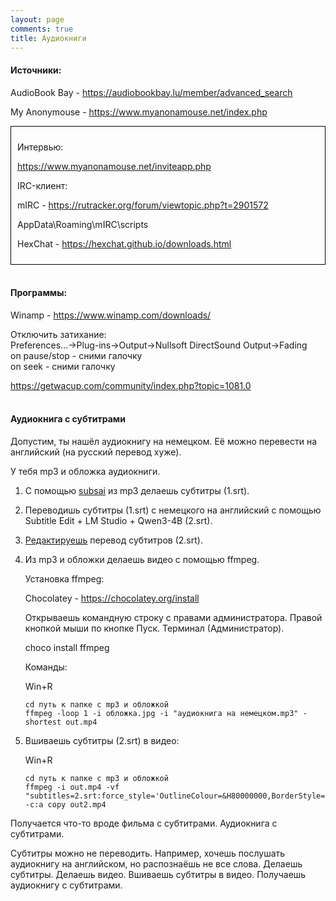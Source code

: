 ```yaml
---
layout: page
comments: true
title: Аудиокниги
---
```


#### Источники:

AudioBook Bay - <https://audiobookbay.lu/member/advanced_search>

My Anonymouse - <https://www.myanonamouse.net/index.php>

<div style="border: 1px solid black; padding: 10px;">
<p>Интервью:</p>

<p><a href="https://www.myanonamouse.net/inviteapp.php">https://www.myanonamouse.net/inviteapp.php</a></p>

<p>IRC-клиент:</p>

<p>mIRC - <a href="https://rutracker.org/forum/viewtopic.php?t=2901572">https://rutracker.org/forum/viewtopic.php?t=2901572</a></p>

<p>AppData\Roaming\mIRC\scripts</p>

<p>HexChat - <a href="https://hexchat.github.io/downloads.html">https://hexchat.github.io/downloads.html</a></p>
</div>
<br>

#### Программы:

Winamp - <https://www.winamp.com/downloads/>

Отключить затихание:<br>
Preferences...->Plug-ins->Output->Nullsoft DirectSound Output->Fading<br>
on pause/stop - сними галочку<br>
on seek - сними галочку

<https://getwacup.com/community/index.php?topic=1081.0>
<br><br>

#### Аудиокнига с субтитрами

Допустим, ты нашёл аудиокнигу на немецком. Её можно перевести на английский (на русский перевод хуже).

У тебя mp3 и обложка аудиокниги.

1. С помощью [subsai](/ru/whisper) из mp3 делаешь субтитры (1.srt).

2. Переводишь субтитры (1.srt) с немецкого на английский с помощью Subtitle Edit + LM Studio + Qwen3-4B (2.srt).

3. [Редактируешь](https://notepad-plus-plus.org/downloads/) перевод субтитров (2.srt).

4. Из mp3 и обложки делаешь видео с помощью ffmpeg.

	Установка ffmpeg:

	Chocolatey - <https://chocolatey.org/install>

	Открываешь командную строку с правами администратора. Правой кнопкой мыши по кнопке Пуск. Терминал (Администратор).

	choco install ffmpeg

	Команды:

	Win+R

	```
	cd путь к папке с mp3 и обложкой
	ffmpeg -loop 1 -i обложка.jpg -i "аудиокнига на немецком.mp3" -shortest out.mp4
	```

5. Вшиваешь субтитры (2.srt) в видео:

	Win+R

	```
	cd путь к папке с mp3 и обложкой
	ffmpeg -i out.mp4 -vf "subtitles=2.srt:force_style='OutlineColour=&H80000000,BorderStyle=4,BackColour=&000000000,Outline=2,Shadow=0,MarginV=25,Fontname=Arial,Fontsize=16,Alignment=2'" -c:a copy out2.mp4
	```

Получается что-то вроде фильма с субтитрами. Аудиокнига с субтитрами.

Субтитры можно не переводить. Например, хочешь послушать аудиокнигу на английском, но распознаёшь не все слова. Делаешь субтитры. Делаешь видео. Вшиваешь субтитры в видео. Получаешь аудиокнигу с субтитрами.